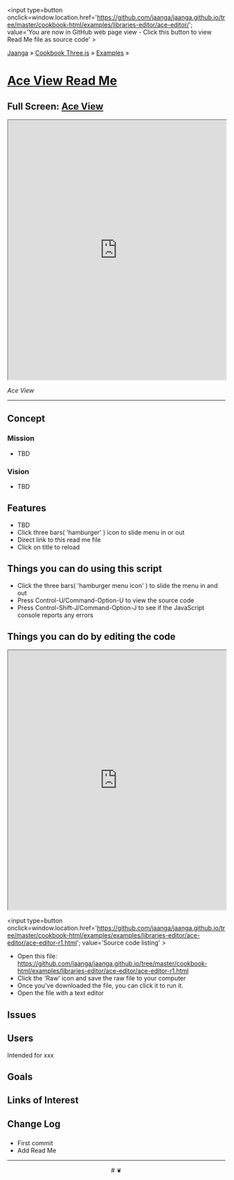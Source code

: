 <span style=display:none; >[You are now in GitHub source code view - click this link to view Read Me file as a web page]
( https://jaanga.github.io/cookbook-html/examples/libraries-editor/ace-editor/index.html#readme.md "View file as a web page." ) </span>
<input type=button onclick=window.location.href='https://github.com/jaanga/jaanga.github.io/tree/master/cookbook-html/examples/libraries-editor/ace-editor/'; value='You are now in GitHub web page view - Click this button to view Read Me file as source code' >

[Jaanga]( https://jaanga.github.io ) &raquo; [Cookbook Three.js]( http://jaangas.github.io/cookbook-html/  ) &raquo;
[Examples]( https://jaanga.github.io/cookbook-html/examples/ ) &raquo;

[Ace View Read Me]( https://jaanga.github.io/cookbook-html/examples/libraries-editor/ace-editor/index.html#readme.md )
===

## Full Screen: [ Ace View ]( https://jaanga.github.io/cookbook-html/examples/libraries-editor/ace-editor/index.html )


<img src="XXXX" style=display:none; width=800 >

<iframe src=https://jaanga.github.io/cookbook-html/examples/libraries-editor/ace-editor/index.html width=100% height=600px ></iframe>

_Ace View_

***

## Concept

### Mission

* TBD

### Vision

* TBD

## Features

* TBD
* Click three bars( 'hamburger' ) icon to slide menu in or out
* Direct link to this read me file
* Click on title to reload 


## Things you can do using this script


* Click the three bars( 'hamburger menu icon' ) to slide the menu in and out
* Press Control-U/Command-Option-U to view the source code
* Press Control-Shift-J/Command-Option-J to see if the JavaScript console reports any errors



## Things you can do by editing the code

<iframe src='https://jaanga.github.io/cookbook-html/examples/libraries/ace-editor/ace-view-r1.html#' +
	'https://github.com/jaanga/jaanga.github.io/tree/master/cookbook-html/examples/examples/libraries-editor/ace-editor/ace-editor-r1.html' width=100% height=600 ></iframe>

<input type=button onclick=window.location.href='https://github.com/jaanga/jaanga.github.io/tree/master/cookbook-html/examples/examples/libraries-editor/ace-editor/ace-editor-r1.html';
value='Source code listing' >


* Open this file: https://github.com/jaanga/jaanga.github.io/tree/master/cookbook-html/examples/libraries-editor/ace-editor/ace-editor-r1.html
* Click the 'Raw' icon and save the raw file to your computer
* Once you've downloaded the file, you can click it to run it.
* Open the file with a text editor


## Issues

## Users

Intended for xxx

## Goals

## Links of Interest




## Change Log

### 

* First commit
* Add Read Me


***

<center title='Jaanga ~ your 3D happy place' >
# <a href=javascript:window.scrollTo(0,0); style=text-decoration:none; > ❦ </a>
</center>
